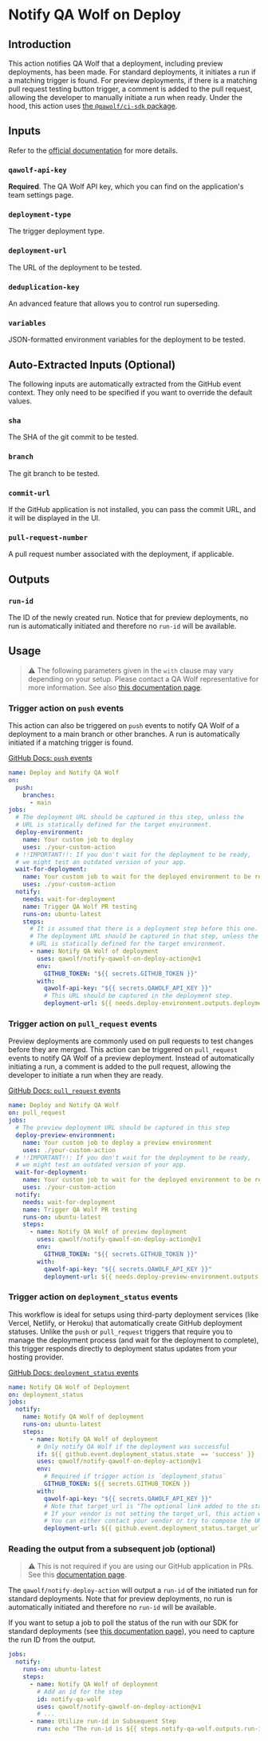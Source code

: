 # Notify QA Wolf on Deploy

## Introduction

This action notifies QA Wolf that a deployment, including preview deployments, has been made. For standard deployments, it initiates a run if a matching trigger is found. For preview deployments, if there is a matching pull request testing button trigger, a comment is added to the pull request, allowing the developer to manually initiate a run when ready. Under the hood, this action uses [the `@qawolf/ci-sdk`
package](https://www.npmjs.com/package/@qawolf/ci-sdk).

## Inputs

Refer to the [official documentation](https://qawolf.notion.site/Deploy-Success-Webhook-dd72e46ceb7f451dae4e9ef06f64a2cc#1dac259797ce4d3589f957a19dab31ed) for more details.

### `qawolf-api-key`

**Required**. The QA Wolf API key, which you can find on the application's team settings page.

### `deployment-type`

The trigger deployment type.

### `deployment-url`

The URL of the deployment to be tested.

### `deduplication-key`

An advanced feature that allows you to control run superseding.

### `variables`

JSON-formatted environment variables for the deployment to be tested.

## Auto-Extracted Inputs (Optional)

The following inputs are automatically extracted from the GitHub event context. They only need to be specified if you want to override the default values.

### `sha`

The SHA of the git commit to be tested.

### `branch`

The git branch to be tested.

### `commit-url`

If the GitHub application is not installed, you can pass the commit URL, and it will be displayed in the UI.

### `pull-request-number`

A pull request number associated with the deployment, if applicable.

## Outputs

### `run-id`

The ID of the newly created run. Notice that for preview deployments, no run is automatically initiated and therefore no `run-id` will be available.

## Usage

> ⚠️ The following parameters given in the `with` clause may vary depending on your setup.
> Please contact a QA Wolf representative for more information.
> See also [this documentation page](https://qawolf.notion.site/Choosing-Fields-Based-on-Your-Setup-dd72e46ceb7f451dae4e9ef06f64a2cc?pvs=24#e2578484633a41b89447423d7d960f2b).

### Trigger action on `push` events

This action can also be triggered on `push` events to notify QA Wolf of a deployment to a main branch or other branches. A run is automatically initiated if a matching trigger is found.

[GitHub Docs: `push` events](https://docs.github.com/en/actions/using-workflows/events-that-trigger-workflows#push)

```yml
name: Deploy and Notify QA Wolf
on:
  push:
    branches:
      - main
jobs:
  # The deployment URL should be captured in this step, unless the
  # URL is statically defined for the target environment.
  deploy-environment:
    name: Your custom job to deploy
    uses: ./your-custom-action
  # !!IMPORTANT!!: If you don't wait for the deployment to be ready,
  # we might test an outdated version of your app.
  wait-for-deployment:
    name: Your custom job to wait for the deployed environment to be ready
    uses: ./your-custom-action
  notify:
    needs: wait-for-deployment
    name: Trigger QA Wolf PR testing
    runs-on: ubuntu-latest
    steps:
      # It is assumed that there is a deployment step before this one.
      # The deployment URL should be captured in that step, unless the
      # URL is statically defined for the target environment.
      - name: Notify QA Wolf of deployment
        uses: qawolf/notify-qawolf-on-deploy-action@v1
        env:
          GITHUB_TOKEN: "${{ secrets.GITHUB_TOKEN }}"
        with:
          qawolf-api-key: "${{ secrets.QAWOLF_API_KEY }}"
          # This URL should be captured in the deployment step.
          deployment-url: ${{ needs.deploy-environment.outputs.deployment-url || "https://static-url.com" }}
```

### Trigger action on `pull_request` events

Preview deployments are commonly used on pull requests to test changes before they are merged. This action can be triggered on `pull_request` events to notify QA Wolf of a preview deployment. Instead of automatically initiating a run, a comment is added to the pull request, allowing the developer to initiate a run when they are ready.

[GitHub Docs: `pull_request` events](https://docs.github.com/en/actions/using-workflows/events-that-trigger-workflows#pull_request)

```yml
name: Deploy and Notify QA Wolf
on: pull_request
jobs:
  # The preview deployment URL should be captured in this step
  deploy-preview-environmnent:
    name: Your custom job to deploy a preview environment
    uses: ./your-custom-action
  # !!IMPORTANT!!: If you don't wait for the deployment to be ready,
  # we might test an outdated version of your app.
  wait-for-deployment:
    name: Your custom job to wait for the deployed environment to be ready
    uses: ./your-custom-action
  notify:
    needs: wait-for-deployment
    name: Trigger QA Wolf PR testing
    runs-on: ubuntu-latest
    steps:
      - name: Notify QA Wolf of preview deployment
        uses: qawolf/notify-qawolf-on-deploy-action@v1
        env:
          GITHUB_TOKEN: "${{ secrets.GITHUB_TOKEN }}"
        with:
          qawolf-api-key: "${{ secrets.QAWOLF_API_KEY }}"
          deployment-url: ${{ needs.deploy-preview-environment.outputs.deployment-url }}
```

### Trigger action on `deployment_status` events

This workflow is ideal for setups using third-party deployment services (like Vercel, Netlify, or Heroku) that automatically create GitHub deployment statuses. Unlike the `push` or `pull_request` triggers that require you to manage the deployment process (and wait for the deployment to complete), this trigger responds directly to deployment status updates from your hosting provider.

[GitHub Docs: `deployment_status` events](https://docs.github.com/en/actions/using-workflows/events-that-trigger-workflows#deployment_status)

```yaml
name: Notify QA Wolf of Deployment
on: deployment_status
jobs:
  notify:
    name: Notify QA Wolf of deployment
    runs-on: ubuntu-latest
    steps:
      - name: Notify QA Wolf of deployment
        # Only notify QA Wolf if the deployment was successful
        if: ${{ github.event.deployment_status.state  == 'success' }}
        uses: qawolf/notify-qawolf-on-deploy-action@v1
        env:
          # Required if trigger action is `deployment_status`
          GITHUB_TOKEN: ${{ secrets.GITHUB_TOKEN }}
        with:
          qawolf-api-key: "${{ secrets.QAWOLF_API_KEY }}"
          # Note that target_url is "The optional link added to the status.".
          # If your vendor is not setting the target_url, this action will not work.
          # You can either contact your vendor or try to compose the URL by following your vendor documentation.
          deployment-url: ${{ github.event.deployment_status.target_url }}
```

### Reading the output from a subsequent job (optional)

> ⚠️ This is not required if you are using our GitHub application in PRs. See this
> [documentation page](https://qawolf.notion.site/Install-GitHub-GitLab-App-47cc1ec73f564808b73333b36ef85a11).

The `qawolf/notify-deploy-action` will output a `run-id` of the initiated run for standard deployments. Note that for preview deployments, no run is automatically initiated and therefore no `run-id` will be available.

If you want to setup a job to poll the status of the run with our SDK for standard deployments
(see [this documentation page](https://www.notion.so/qawolf/Inspect-Run-Results-Programmatically-650df2f9a92a4c949d0da230015ee4d1)), you need to capture the run ID from the output.

```yml
jobs:
  notify:
    runs-on: ubuntu-latest
    steps:
      - name: Notify QA Wolf of deployment
        # Add an id for the step
        id: notify-qa-wolf
        uses: qawolf/notify-qawolf-on-deploy-action@v1
        # ...
      - name: Utilize run-id in Subsequent Step
        run: echo "The run-id is ${{ steps.notify-qa-wolf.outputs.run-id }}"
```
